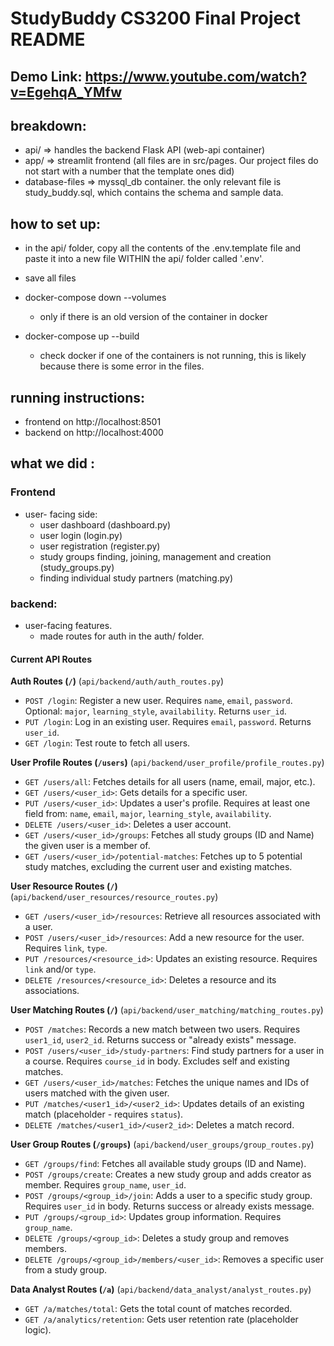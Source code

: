 # StudyBuddy CS3200 Final Project README

## Demo Link: https://www.youtube.com/watch?v=EgehqA_YMfw


## breakdown:

- api/ => handles the backend Flask API (web-api container)
- app/ => streamlit frontend (all files are in src/pages. Our project files do not start with a number that the template ones did)
- database-files => myssql_db container. the only relevant file is study_buddy.sql, which contains the schema and sample data.

## how to set up:

- in the api/ folder, copy all the contents of the .env.template file and paste it into a new file WITHIN the api/ folder called '.env'.

- save all files
- docker-compose down --volumes

  - only if there is an old version of the container in docker

- docker-compose up --build
  - check docker if one of the containers is not running, this is likely because there is some error in the files.

## running instructions:

- frontend on http://localhost:8501
- backend on http://localhost:4000

## what we did :

### Frontend

- user- facing side:
  - user dashboard (dashboard.py)
  - user login (login.py)
  - user registration (register.py)
  - study groups finding, joining, management and creation (study_groups.py)
  - finding individual study partners (matching.py)

### backend:

- user-facing features.
  - made routes for auth in the auth/ folder.

#### Current API Routes

**Auth Routes (`/`)** (`api/backend/auth/auth_routes.py`)

- `POST /login`: Register a new user. Requires `name`, `email`, `password`. Optional: `major`, `learning_style`, `availability`. Returns `user_id`.
- `PUT /login`: Log in an existing user. Requires `email`, `password`. Returns `user_id`.
- `GET /login`: Test route to fetch all users.

**User Profile Routes (`/users`)** (`api/backend/user_profile/profile_routes.py`)

- `GET /users/all`: Fetches details for all users (name, email, major, etc.).
- `GET /users/<user_id>`: Gets details for a specific user.
- `PUT /users/<user_id>`: Updates a user's profile. Requires at least one field from: `name`, `email`, `major`, `learning_style`, `availability`.
- `DELETE /users/<user_id>`: Deletes a user account.
- `GET /users/<user_id>/groups`: Fetches all study groups (ID and Name) the given user is a member of.
- `GET /users/<user_id>/potential-matches`: Fetches up to 5 potential study matches, excluding the current user and existing matches.

**User Resource Routes (`/`)** (`api/backend/user_resources/resource_routes.py`)

- `GET /users/<user_id>/resources`: Retrieve all resources associated with a user.
- `POST /users/<user_id>/resources`: Add a new resource for the user. Requires `link`, `type`.
- `PUT /resources/<resource_id>`: Updates an existing resource. Requires `link` and/or `type`.
- `DELETE /resources/<resource_id>`: Deletes a resource and its associations.

**User Matching Routes (`/`)** (`api/backend/user_matching/matching_routes.py`)

- `POST /matches`: Records a new match between two users. Requires `user1_id`, `user2_id`. Returns success or "already exists" message.
- `POST /users/<user_id>/study-partners`: Find study partners for a user in a course. Requires `course_id` in body. Excludes self and existing matches.
- `GET /users/<user_id>/matches`: Fetches the unique names and IDs of users matched with the given user.
- `PUT /matches/<user1_id>/<user2_id>`: Updates details of an existing match (placeholder - requires `status`).
- `DELETE /matches/<user1_id>/<user2_id>`: Deletes a match record.

**User Group Routes (`/groups`)** (`api/backend/user_groups/group_routes.py`)

- `GET /groups/find`: Fetches all available study groups (ID and Name).
- `POST /groups/create`: Creates a new study group and adds creator as member. Requires `group_name`, `user_id`.
- `POST /groups/<group_id>/join`: Adds a user to a specific study group. Requires `user_id` in body. Returns success or already exists message.
- `PUT /groups/<group_id>`: Updates group information. Requires `group_name`.
- `DELETE /groups/<group_id>`: Deletes a study group and removes members.
- `DELETE /groups/<group_id>/members/<user_id>`: Removes a specific user from a study group.

**Data Analyst Routes (`/a`)** (`api/backend/data_analyst/analyst_routes.py`)

- `GET /a/matches/total`: Gets the total count of matches recorded.
- `GET /a/analytics/retention`: Gets user retention rate (placeholder logic).
